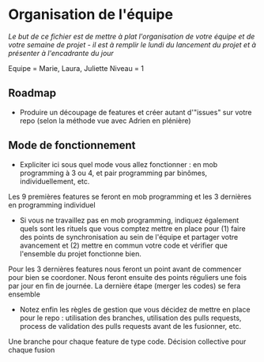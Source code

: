 # Organisation de l'équipe

*Le but de ce fichier est de mettre à plat l'organisation de votre équipe et de votre semaine de projet - il est à remplir le lundi du lancement du projet et à présenter à l'encadrante du jour*

Equipe = Marie, Laura, Juliette
Niveau = 1

## Roadmap

- Produire un découpage de features et créer autant  d'"issues" sur votre repo (selon la méthode vue avec Adrien en plénière)


## Mode de fonctionnement 

- Expliciter ici sous quel mode vous allez fonctionner : en mob programming à 3 ou 4, et pair programming par binômes, individuellement, etc.

Les 9 premières features se feront en mob programming et les 3 dernières en programming individuel

- Si vous ne travaillez pas en mob programming, indiquez également quels sont les rituels que vous comptez mettre en place pour (1) faire des points de synchronisation au sein de l'équipe et partager votre avancement et (2) mettre en commun votre code et vérifier que l'ensemble du projet fonctionne bien.

Pour les 3 dernières features nous feront un point avant de commencer pour bien se coordoner.
Nous feront ensuite des points réguliers une fois par jour en fin de journée.
La dernière étape (merger les codes) se fera ensemble

- Notez enfin les règles de gestion que vous décidez de mettre en place pour le repo : utilisation des branches, utilisation des pulls requests, process de validation des pulls requests avant de les fusionner, etc.

Une branche pour chaque feature de type code.
Décision collective pour chaque fusion

